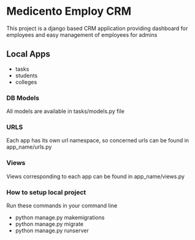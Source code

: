 # Medicento Employ CRM

This project is a django based CRM application providing dashboard for employees and easy management of employees for admins

## Local Apps

* tasks
* students
* colleges

### DB Models

All models are available in tasks/models.py file

### URLS

Each app has its own url namespace, so concerned urls can be found in app_name/urls.py

### Views

Views corresponding to each app can be found in app_name/views.py


### How to setup local project
Run these commands in your command line

* python manage.py makemigrations
* python manage.py migrate
* python manage.py runserver